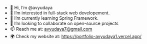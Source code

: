 - 👋 Hi, I’m @avyudaya
- 👀 I’m interested in full-stack web developement.
- 🌱 I’m currently learning Spring Framework.
- 💞️ I’m looking to collaborate on open-source projects
- 📫 Reach me at: avyudaya7@gmail.com
- 🌍 Check my website at: https://portfolio-avyudaya1.vercel.app/

<!---
avyudaya/avyudaya is a ✨ special ✨ repository because its `README.md` (this file) appears on your GitHub profile.
You can click the Preview link to take a look at your changes.
--->
